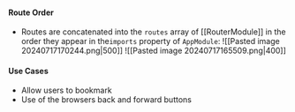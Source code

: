 #### Route Order
- Routes are concatenated into the `routes` array of [[RouterModule]] in the order they appear in the`imports` property of `AppModule`:
![[Pasted image 20240717170244.png|500]]
![[Pasted image 20240717165509.png|400]]

#### Use Cases
- Allow users to bookmark
- Use of the browsers back and forward buttons